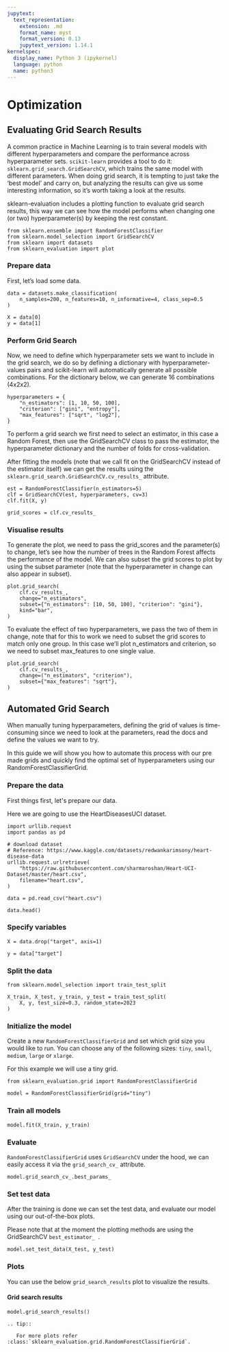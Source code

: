 ```yaml
---
jupytext:
  text_representation:
    extension: .md
    format_name: myst
    format_version: 0.13
    jupytext_version: 1.14.1
kernelspec:
  display_name: Python 3 (ipykernel)
  language: python
  name: python3
---
```


# Optimization

## Evaluating Grid Search Results

A common practice in Machine Learning is to train several models with different hyperparameters and compare the performance across hyperparameter sets.
`scikit-learn` provides a tool to do it: `sklearn.grid_search.GridSearchCV`, which trains the same model with different parameters. 
When doing grid search, it is tempting to just take the ‘best model’ and carry on, but analyzing the results can give us some interesting information, so it’s worth taking a look at the results.

sklearn-evaluation includes a plotting function to evaluate grid search results, this way we can see how the model performs when changing one (or two) hyperparameter(s) by keeping the rest constant.

```{code-cell} ipython3
from sklearn.ensemble import RandomForestClassifier
from sklearn.model_selection import GridSearchCV
from sklearn import datasets
from sklearn_evaluation import plot
```

### Prepare data

First, let’s load some data.

```{code-cell} ipython3
data = datasets.make_classification(
    n_samples=200, n_features=10, n_informative=4, class_sep=0.5
)

X = data[0]
y = data[1]
```

### Perform Grid Search

Now, we need to define which hyperparameter sets we want to include in the grid search, we do so by defining a dictionary with hyperparameter-values pairs and scikit-learn will automatically generate all possible combinations. For the dictionary below, we can generate 16 combinations (4x2x2).

```{code-cell} ipython3
hyperparameters = {
    "n_estimators": [1, 10, 50, 100],
    "criterion": ["gini", "entropy"],
    "max_features": ["sqrt", "log2"],
}
```

To perform a grid search we first need to select an estimator, in this case a Random Forest, then use the GridSearchCV class to pass the estimator, the hyperparameter dictionary and the number of folds for cross-validation.

After fitting the models (note that we call fit on the GridSearchCV instead of the estimator itself) we can get the results using the `sklearn.grid_search.GridSearchCV.cv_results_` attribute.

```{code-cell} ipython3
est = RandomForestClassifier(n_estimators=5)
clf = GridSearchCV(est, hyperparameters, cv=3)
clf.fit(X, y)

grid_scores = clf.cv_results_
```

### Visualise results

To generate the plot, we need to pass the grid_scores and the parameter(s) to change, let’s see how the number of trees in the Random Forest affects the performance of the model. We can also subset the grid scores to plot by using the subset parameter (note that the hyperparameter in change can also appear in subset).

```{code-cell} ipython3
plot.grid_search(
    clf.cv_results_,
    change="n_estimators",
    subset={"n_estimators": [10, 50, 100], "criterion": "gini"},
    kind="bar",
)
```

To evaluate the effect of two hyperparameters, we pass the two of them in change, note that for this to work we need to subset the grid scores to match only one group. In this case we’ll plot n_estimators and criterion, so we need to subset max_features to one single value.

```{code-cell} ipython3
plot.grid_search(
    clf.cv_results_,
    change=("n_estimators", "criterion"),
    subset={"max_features": "sqrt"},
)
```

## Automated Grid Search

When manually tuning hyperparameters, defining the grid of values is time-consuming since we need to look at the parameters, read the docs and define the values we want to try. 

In this guide we will show you how to automate this process with our pre made grids and quickly find the optimal set of hyperparameters using our RandomForestClassifierGrid.

### Prepare the data

First things first, let's prepare our data.

Here we are going to use the HeartDiseasesUCI dataset.

```{code-cell} ipython3
import urllib.request
import pandas as pd

# download dataset
# Reference: https://www.kaggle.com/datasets/redwankarimsony/heart-disease-data
urllib.request.urlretrieve(
    "https://raw.githubusercontent.com/sharmaroshan/Heart-UCI-Dataset/master/heart.csv",
    filename="heart.csv",
)

data = pd.read_csv("heart.csv")

data.head()
```

### Specify variables

```{code-cell} ipython3
X = data.drop("target", axis=1)

y = data["target"]
```

### Split the data

```{code-cell} ipython3
from sklearn.model_selection import train_test_split

X_train, X_test, y_train, y_test = train_test_split(
    X, y, test_size=0.3, random_state=2023
)
```

### Initialize the model

Create a new `RandomForestClassifierGrid` and set which grid size you would like to run. 
You can choose any of the following sizes: `tiny`, `small`, `medium`, `large` or `xlarge`.

For this example we will use a tiny grid.

```{code-cell} ipython3
from sklearn_evaluation.grid import RandomForestClassifierGrid

model = RandomForestClassifierGrid(grid="tiny")
```

### Train all models

```{code-cell} ipython3
model.fit(X_train, y_train)
```

### Evaluate

`RandomForestClassifierGrid` uses `GridSearchCV` under the hood, we can easily access it via the `grid_search_cv_` attribute.

```{code-cell} ipython3
model.grid_search_cv_.best_params_
```

### Set test data

After the training is done we can set the test data, and evaluate our model using our out-of-the-box plots.

Please note that at the moment the plotting methods are using the GridSearchCV `best_estimator_ `.

```{code-cell} ipython3
model.set_test_data(X_test, y_test)
```

### Plots

You can use the below `grid_search_results` plot to visualize the results.

#### Grid search results

```{code-cell} ipython3
model.grid_search_results()
```

```{eval-rst}
.. tip::
   
   For more plots refer :class:`sklearn_evaluation.grid.RandomForestClassifierGrid`.

```

